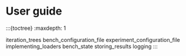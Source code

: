 # User guide

:::{toctree}
:maxdepth: 1

iteration_trees
bench_configuration_file
experiment_configuration_file
implementing_loaders
bench_state
storing_results
logging
:::

